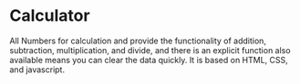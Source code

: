 # Calculator
All Numbers for calculation and provide the functionality of addition, subtraction, multiplication, and divide, and there is an explicit function also available means you can clear the data quickly. It is based on HTML, CSS, and javascript.
